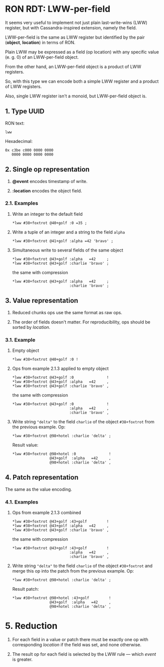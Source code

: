 # RON RDT: LWW-per-field

It seems very useful to implement not just plain last-write-wins (LWW) register,
but with Cassandra-inspired extension, namely the field.

LWW-per-field is the same as LWW register but identified by the pair
(**object**, **location**) in terms of RON.

Plain LWW may be expressed as a field (op location) with any specific value
(e. g. 0) of an LWW-per-field object.

From the other hand, an LWW-per-field object is a product of LWW registers.

So, with this type we can encode both a simple LWW register and a product of
LWW registers.

Also, single LWW register isn't a monoid, but LWW-per-field object is.

## 1. Type UUID

RON text:
```
lww
```

Hexadecimal:
```
0x c3be c000 0000 0000
   0000 0000 0000 0000
```

## 2. Single op representation

1.  **@event** encodes timestamp of write.

2.  **:location** encodes the object field.

### 2.1. Examples

1.  Write an integer to the default field
    ```
    *lww #38+foxtrot @40+golf :0 =35 ;
    ```

2.  Write a tuple of an integer and a string to the field `alpha`
    ```
    *lww #38+foxtrot @41+golf :alpha =42 'bravo' ;
    ```

3.  Simultaneous write to several fields of the same object
    ```
    *lww #38+foxtrot @43+golf :alpha   =42     ;
    *lww #38+foxtrot @43+golf :charlie 'bravo' ;
    ```
    the same with compression
    ```
    *lww #38+foxtrot @43+golf :alpha   =42     ;
                              :charlie 'bravo' ;
    ```

## 3. Value representation

1.  Reduced chunks ops use the same format as raw ops.

2.  The order of fields doesn't matter.
    For reproducibility, ops should be sorted by *location*.

### 3.1. Example

1.  Empty object
    ```
    *lww #38+foxtrot @40+golf :0 !
    ```

2.  Ops from example 2.1.3 applied to empty object
    ```
    *lww #38+foxtrot @43+golf :0               !
    *lww #38+foxtrot @43+golf :alpha   =42     ,
    *lww #38+foxtrot @43+golf :charlie 'bravo' ,
    ```
    the same with compression
    ```
    *lww #38+foxtrot @43+golf :0               !
                              :alpha   =42     ,
                              :charlie 'bravo' ,
    ```

3.  Write string `"delta"` to the field `charlie` of the object `#38+foxtrot`
    from the previous example.
    Op:
    ```
    *lww #38+foxtrot @98+hotel :charlie 'delta' ;
    ```
    Result value:
    ```
    *lww #38+foxtrot @98+hotel :0               !
                     @43+golf  :alpha   =42     ,
                     @98+hotel :charlie 'delta' ,
    ```

## 4. Patch representation

The same as the value encoding.

### 4.1. Examples

1.  Ops from example 2.1.3 combined
    ```
    *lww #38+foxtrot @43+golf :43+golf         !
    *lww #38+foxtrot @43+golf :alpha   =42     ,
    *lww #38+foxtrot @43+golf :charlie 'bravo' ,
    ```
    the same with compression
    ```
    *lww #38+foxtrot @43+golf :43+golf         !
                              :alpha   =42     ,
                              :charlie 'bravo' ,
    ```

2.  Write string `"delta"` to the field `charlie` of the object `#38+foxtrot`
    and merge this op into the patch from the previous example.
    Op:
    ```
    *lww #38+foxtrot @98+hotel :charlie 'delta' ;
    ```
    Result patch:
    ```
    *lww #38+foxtrot @98+hotel :43+golf         !
                     @43+golf  :alpha   =42     ,
                     @98+hotel :charlie 'delta' ,
    ```

# 5. Reduction

1.  For each field in a value or patch there must be exactly one op with
    corresponding *location* if the field was set, and none otherwise.

2.  The result op for each field is selected by the LWW rule — which *event* is
    greater.
